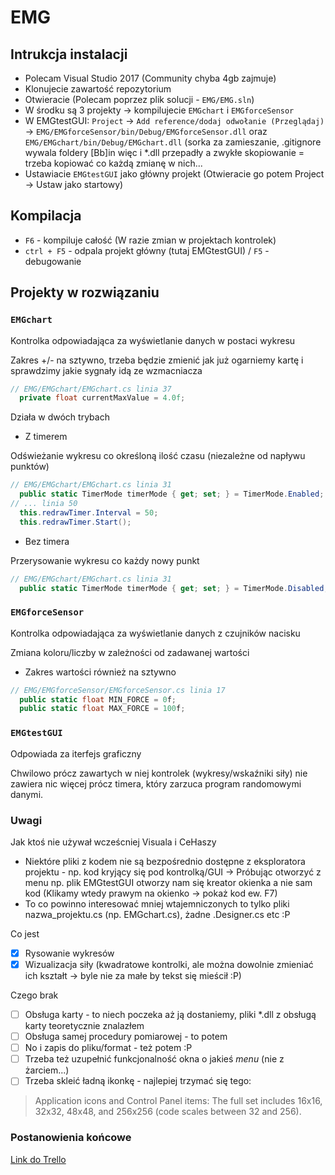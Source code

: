 # EMG

## Intrukcja instalacji
* Polecam Visual Studio 2017 (Community chyba 4gb zajmuje)
* Klonujecie zawartość repozytorium
* Otwieracie (Polecam poprzez plik solucji - `EMG/EMG.sln`)
* W środku są 3 projekty -> kompilujecie `EMGchart` i `EMGforceSensor`
* W EMGtestGUI: `Project` -> `Add reference/dodaj odwołanie (Przeglądaj)` -> `EMG/EMGforceSensor/bin/Debug/EMGforceSensor.dll` oraz `EMG/EMGchart/bin/Debug/EMGchart.dll` (sorka za zamieszanie, .gitignore wywala foldery [Bb]in więc i *.dll przepadły a zwykłe skopiowanie = trzeba kopiować co każdą zmianę w nich...
* Ustawiacie `EMGtestGUI` jako główny projekt (Otwieracie go potem Project -> Ustaw jako startowy)

## Kompilacja
* `F6` - kompiluje całość (W razie zmian w projektach kontrolek)
* `ctrl + F5` - odpala projekt główny (tutaj EMGtestGUI) / `F5` - debugowanie

## Projekty w rozwiązaniu
### `EMGchart`
Kontrolka odpowiadająca za wyświetlanie danych w postaci wykresu

Zakres +/- na sztywno, trzeba będzie zmienić jak już ogarniemy kartę i sprawdzimy jakie sygnały idą ze wzmacniacza
```c#
// EMG/EMGchart/EMGchart.cs linia 37
  private float currentMaxValue = 4.0f;
```

Działa w dwóch trybach
* Z timerem

Odświeżanie wykresu co określoną ilość czasu (niezależne od napływu punktów)
```c#
// EMG/EMGchart/EMGchart.cs linia 31
  public static TimerMode timerMode { get; set; } = TimerMode.Enabled;
// ... linia 50
  this.redrawTimer.Interval = 50;
  this.redrawTimer.Start();
```

* Bez timera

Przerysowanie wykresu co każdy nowy punkt
```c#
// EMG/EMGchart/EMGchart.cs linia 31
  public static TimerMode timerMode { get; set; } = TimerMode.Disabled;
```

### `EMGforceSensor` 
Kontrolka odpowiadająca za wyświetlanie danych z czujników nacisku

Zmiana koloru/liczby w zależności od zadawanej wartości
* Zakres wartości również na sztywno
```c#
// EMG/EMGforceSensor/EMGforceSensor.cs linia 17    
  public static float MIN_FORCE = 0f;
  public static float MAX_FORCE = 100f;
```

### `EMGtestGUI`
Odpowiada za iterfejs graficzny

Chwilowo prócz zawartych w niej kontrolek (wykresy/wskaźniki siły) nie zawiera nic więcej prócz timera, który zarzuca program randomowymi danymi.

### Uwagi
Jak ktoś nie używał wcześcniej Visuala i CeHaszy
* Niektóre pliki z kodem nie są bezpośrednio dostępne z eksploratora projektu - np. kod kryjący się pod kontrolką/GUI -> Próbując otworzyć z menu np. plik EMGtestGUI otworzy nam się kreator okienka a nie sam kod (Klikamy wtedy prawym na okienko -> pokaż kod ew. F7)
* To co powinno interesować mniej wtajemniczonych to tylko pliki nazwa_projektu.cs (np. EMGchart.cs), żadne .Designer.cs etc :P

Co jest
* [x] Rysowanie wykresów
* [x] Wizualizacja siły (kwadratowe kontrolki, ale można dowolnie zmieniać ich kształt -> byle nie za małe by tekst się mieścił :P)

Czego brak
* [ ] Obsługa karty - to niech poczeka aż ją dostaniemy, pliki *.dll z obsługą karty teoretycznie znalazłem 
* [ ] Obsługa samej procedury pomiarowej - to potem
* [ ] No i zapis do pliku/format - też potem :P
* [ ] Trzeba też uzupełnić funkcjonalność okna o jakieś *menu* (nie z żarciem...)
* [ ] Trzeba skleić ładną ikonkę - najlepiej trzymać się tego:
> Application icons and Control Panel items: The full set includes 16x16, 32x32, 48x48, and 256x256 (code scales between 32 and 256).

### Postanowienia końcowe
[Link do Trello](https://trello.com/b/E8R5i1RF/rekawiczka)



